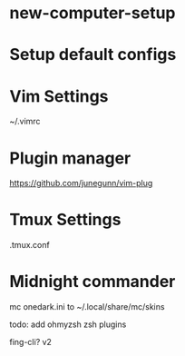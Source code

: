 # new-computer-setup
# Setup default configs

# Vim Settings
~/.vimrc
# Plugin manager
https://github.com/junegunn/vim-plug


# Tmux Settings
.tmux.conf

# Midnight commander
mc onedark.ini to ~/.local/share/mc/skins

todo: 
add ohmyzsh
zsh plugins

fing-cli?
v2
